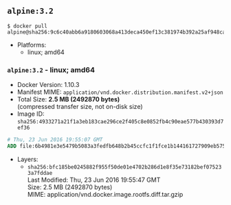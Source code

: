 ## `alpine:3.2`

```console
$ docker pull alpine@sha256:9c6c40abb6a9180603068a413deca450ef13c381974b392a25af948ca87c3c14
```

-	Platforms:
	-	linux; amd64

### `alpine:3.2` - linux; amd64

-	Docker Version: 1.10.3
-	Manifest MIME: `application/vnd.docker.distribution.manifest.v2+json`
-	Total Size: **2.5 MB (2492870 bytes)**  
	(compressed transfer size, not on-disk size)
-	Image ID: `sha256:4933271a21f1a3eb183cae296ce2f405c8e0852fb4c90eae577b430393d7ef36`

```dockerfile
# Thu, 23 Jun 2016 19:55:07 GMT
ADD file:6b4981e3e5479b5083a3fedfb648b2b45ccfc1f1fce1b144161727909eb575a7 in /
```

-	Layers:
	-	`sha256:bfc185be0245882f955f50de01e4702b286d1e8f35e73182bef075233a7fddae`  
		Last Modified: Thu, 23 Jun 2016 19:55:47 GMT  
		Size: 2.5 MB (2492870 bytes)  
		MIME: application/vnd.docker.image.rootfs.diff.tar.gzip
